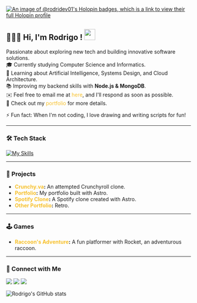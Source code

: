 [![An image of @rodridev01's Holopin badges, which is a link to view their full Holopin profile](https://holopin.me/rodridev01)](https://holopin.io/@rodridev01)
## 👨🏻‍💻 Hi, I'm Rodrigo ! <img src="https://raw.githubusercontent.com/MartinHeinz/MartinHeinz/master/wave.gif" width="30px">

Passionate about exploring new tech and building innovative software solutions. <br>
🎓 Currently studying Computer Science and Informatics.<br>
🌱 Learning about Artificial Intelligence, Systems Design, and Cloud Architecture.<br>
📚 Improving my backend skills with **Node.js & MongoDB**.<br>
✉️ Feel free to email me at <a href="mailto:rph26031994@gmail.com" style="color:#f7c02b; text-decoration:none;">here</a>, and I'll respond as soon as possible.<br>
📄 Check out my <a href="https://rodrigoporfolio26.netlify.app" style="color:#f7c02b; text-decoration:none;">portfolio</a> for more details.

⚡ Fun fact: When I'm not coding, I love drawing and writing scripts for fun!

---
 ### 🛠 Tech Stack
[![My Skills](https://skillicons.dev/icons?i=html,css,javascript,mongodb,python,nodejs,java,kotlin,git,github,unity,astro,react,figma,markdown&theme=dark)](https://skillicons.dev)

---

### 📂 Projects

- **<a href="https://animebebop.netlify.app" style="color:#f7c02b; text-decoration:none;">Crunchy.va</a>:** An attempted Crunchyroll clone.
- **<a href="https://rodrigoporfolio26.netlify.app" style="color:#f7c02b; text-decoration:none;">Portfolio</a>:** My portfolio built with Astro.
- **<a href="https://spotify26.netlify.app" style="color:#f7c02b; text-decoration:none;">Spotify Clone</a>:** A Spotify clone created with Astro.
- **<a href="https://pixelrodridev.netlify.app" style="color:#f7c02b; text-decoration:none;">Other Portfolio</a>:** Retro.

---

### 🕹 Games

- **<a href="https://github.com/rodridev-01/Raccoon-s-Adventure" style="color:#f7c02b; text-decoration:none;">Raccoon's Adventure</a>:** A fun platformer with Rocket, an adventurous raccoon.

---

### 🤝 Connect with Me

  <a href="https://www.linkedin.com/in/rodrigo-pe%C3%B1a-0953762b1/"><img src="https://img.shields.io/badge/-LinkedIn-0077B5?style=flat&logo=Linkedin&logoColor=white"/></a>
  <a href="mailto:rph26031994@gmail.com"><img src="https://img.shields.io/badge/-Gmail-D14836?style=flat&logo=Gmail&logoColor=white"/></a>
  <a href="https://instagram.com/rodrigou.py"><img src="https://img.shields.io/badge/-Instagram-E4405F?style=flat&logo=Instagram&logoColor=white"/></a>

![Rodrigo's GitHub stats](https://github-readme-stats.vercel.app/api?username=rodridev-01&show_icons=true&theme=radical)


